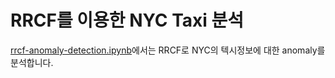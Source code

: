 # RRCF를 이용한 NYC Taxi 분석

[rrcf-anomaly-detection.ipynb](https://github.com/kyopark2014/ML-anomaly-detection/tree/main/rrcf)에서는 RRCF로 NYC의 텍시정보에 대한 anomaly를 분석합니다. 

